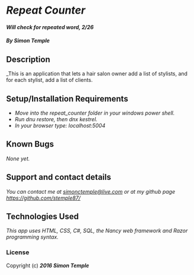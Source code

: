 # _Repeat Counter_
#### _Will check for repeated word, 2/26_

#### _**By Simon Temple**_

## Description

_This is an application that lets a hair salon owner add a list of stylists, and for each stylist, add a list of clients.

## Setup/Installation Requirements

* _Move into the repeat_counter folder in your windows power shell._
* _Run dnu restore, then dnx kestrel._
* _In your browser type: localhost:5004_
<!-- Will need instructions for opening scripts -->

## Known Bugs

_None yet._

## Support and contact details

_You can contact me at simonctemple@live.com or at my github page https://github.com/stemple87/_

## Technologies Used

_This app uses HTML, CSS, C#, SQL, the Nancy web framework and Razor programming syntax._

### License

Copyright (c) **_2016 Simon Temple_**
